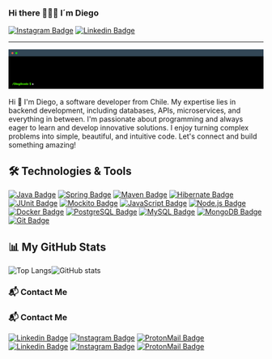 ### Hi there 🖖🖖🖖 I´m Diego

[![Instagram Badge](https://img.shields.io/badge/-@d13g0_._._-F44747?style=flat-square&labelColor=F44747&logo=instagram&logoColor=white&link=https://www.instagram.com/d13g0_._._/)](https://www.instagram.com/d13g0_._._/) [![Linkedin Badge](https://img.shields.io/badge/diegoobando-blue?style=flat-square&logo=Linkedin&logoColor=white&link=https://www.linkedin.com/in/diego-obando/)](https://www.linkedin.com/in/diego-obando/)

---

![Welcome GIF](./assets/terminalGif.gif)

Hi 👋 I'm Diego, a software developer from Chile. My expertise lies in backend development, including databases, APIs, microservices, and everything in between. I'm passionate about programming and always eager to learn and develop innovative solutions. I enjoy turning complex problems into simple, beautiful, and intuitive code. Let's connect and build something amazing!

## 🛠️ Technologies & Tools

[![Java Badge](https://img.shields.io/badge/Java-ED8B00?style=flat-square&logo=java&logoColor=white)](https://www.java.com/) 
[![Spring Badge](https://img.shields.io/badge/Spring-6DB33F?style=flat-square&logo=spring&logoColor=white)](https://spring.io/) [![Maven Badge](https://img.shields.io/badge/Maven-C71A36?style=flat-square&logo=apache-maven&logoColor=white)](https://maven.apache.org/) [![Hibernate Badge](https://img.shields.io/badge/Hibernate-59666C?style=flat-square&logo=hibernate&logoColor=white)](https://hibernate.org/) [![JUnit Badge](https://img.shields.io/badge/JUnit-25A162?style=flat-square&logo=junit5&logoColor=white)](https://junit.org/junit5/)
[![Mockito Badge](https://img.shields.io/badge/Mockito-3A79B5?style=flat-square&logo=mockito&logoColor=white)](https://site.mockito.org/)
 [![JavaScript Badge](https://img.shields.io/badge/JavaScript-F7DF1E?style=flat-square&logo=javascript&logoColor=black)](https://developer.mozilla.org/en-US/docs/Web/JavaScript) [![Node.js Badge](https://img.shields.io/badge/Node.js-339933?style=flat-square&logo=node.js&logoColor=white)](https://nodejs.org/) [![Docker Badge](https://img.shields.io/badge/Docker-2496ED?style=flat-square&logo=docker&logoColor=white)](https://www.docker.com/) [![PostgreSQL Badge](https://img.shields.io/badge/PostgreSQL-336791?style=flat-square&logo=postgresql&logoColor=white)](https://www.postgresql.org/) [![MySQL Badge](https://img.shields.io/badge/MySQL-4479A1?style=flat-square&logo=mysql&logoColor=white)](https://www.mysql.com/) [![MongoDB Badge](https://img.shields.io/badge/MongoDB-47A248?style=flat-square&logo=mongodb&logoColor=white)](https://www.mongodb.com/) [![Git Badge](https://img.shields.io/badge/Git-F05032?style=flat-square&logo=git&logoColor=white)](https://git-scm.com/) 


## 📊 My GitHub Stats

![Top Langs](https://github-readme-stats.vercel.app/api/top-langs/?username=Dieg0Code&title_color=fff&icon_color=79ff97&text_color=9f9f9f&bg_color=151515&layout=pie)![GitHub stats](https://github-readme-stats.vercel.app/api?username=Dieg0code&show_icons=true&title_color=fff&icon_color=79ff97&text_color=9f9f9f&bg_color=151515&count_private=true)


### 📬 Contact Me
### 📬 Contact Me

[![Linkedin Badge](https://img.shields.io/badge/diegoobando-blue?style=flat-square&logo=Linkedin&logoColor=white&link=https://www.linkedin.com/in/diego-obando/)](https://www.linkedin.com/in/diego-obando/)
[![Instagram Badge](https://img.shields.io/badge/-@d13g0_._._-F44747?style=flat-square&labelColor=F44747&logo=instagram&logoColor=white&link=https://www.instagram.com/d13g0_._._/)](https://www.instagram.com/d13g0_._._/) [![ProtonMail Badge](https://img.shields.io/badge/ProtonMail-8B89CC?style=flat-square&logo=protonmail&logoColor=white&link=mailto:diegoobando20@proton.me)](mailto:diegoobando20@proton.me)
[![Linkedin Badge](https://img.shields.io/badge/diegoobando-blue?style=flat-square&logo=Linkedin&logoColor=white&link=https://www.linkedin.com/in/diego-obando/)](https://www.linkedin.com/in/diego-obando/)
[![Instagram Badge](https://img.shields.io/badge/-@d13g0_._._-F44747?style=flat-square&labelColor=F44747&logo=instagram&logoColor=white&link=https://www.instagram.com/d13g0_._._/)](https://www.instagram.com/d13g0_._._/) [![ProtonMail Badge](https://img.shields.io/badge/ProtonMail-8B89CC?style=flat-square&logo=protonmail&logoColor=white&link=mailto:diegoobando20@proton.me)](mailto:diegoobando20@proton.me)
